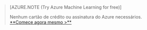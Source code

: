 >[AZURE.NOTE (Try Azure Machine Learning for free)]
>
>Nenhum cartão de crédito ou assinatura do Azure necessários. <a href="https://studio.azureml.net/Home" target="_blank">\*\*Comece agora mesmo \>\*\*</a>
<!--HONumber=54-->
